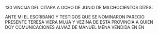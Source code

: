 130 VINCIJA DEL CITARA A OCHO DE JUNIO DE MILCHOCIENTOS DÍZES:

ANTE MI EL ESCRIBANO Y TESTIGOS QUE SE NOMINARON PARECIO PRESENTE TERESA VIERA MUJA Y VEZINA DE ESTA PROVINCIA A QUIEN DOY COMUNICACIONES ALVIAZ DE MANUEL MENA VENDIDA EN EN